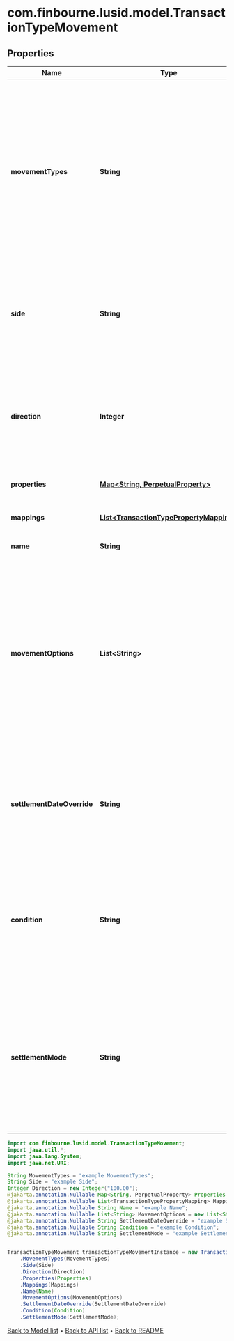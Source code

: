 # com.finbourne.lusid.model.TransactionTypeMovement

## Properties

Name | Type | Description | Notes
------------ | ------------- | ------------- | -------------
**movementTypes** | **String** | Movement types determine the impact of the movement on the holdings. The available values are: Settlement, Traded, StockMovement, FutureCash, Commitment, Receivable, CashSettlement, CashForward, CashCommitment, CashReceivable, Accrual, CashAccrual, ForwardFx, CashFxForward, Carry, CarryAsPnl, VariationMargin, Capital, Fee, Deferred, CashDeferred. | [default to String]
**side** | **String** | The Side determines which of the fields from our transaction are used to generate the Movement. Side1 means the &#39;security&#39; side of the transaction, ie the Instrument and Units; Side2 means the &#39;cash&#39; side, ie the Total Consideration | [default to String]
**direction** | **Integer** |  A multiplier to apply to Transaction amounts; the values are -1 to indicate to reverse the signs and 1 to indicate to use the signed values from the Transaction directly. For a typical Transaction with unsigned values, 1 means increase, -1 means decrease | [default to Integer]
**properties** | [**Map&lt;String, PerpetualProperty&gt;**](PerpetualProperty.md) | The properties associated with the underlying Movement | [optional] [default to Map<String, PerpetualProperty>]
**mappings** | [**List&lt;TransactionTypePropertyMapping&gt;**](TransactionTypePropertyMapping.md) | This allows you to map a transaction property to a property on the underlying holding | [optional] [default to List<TransactionTypePropertyMapping>]
**name** | **String** | The movement name (optional) | [optional] [default to String]
**movementOptions** | **List&lt;String&gt;** | Allows extra specifications for the movement. The options currently available are &#39;DirectAdjustment&#39;, &#39;IncludesTradedInterest&#39;, &#39;Virtual&#39; and &#39;Income&#39; (works only with the movement type &#39;StockMovement&#39;). A movement type of &#39;StockMovement&#39; with an option of &#39;DirectAdjusment&#39; will allow you to adjust the units of a holding without affecting its cost base. You will, therefore, be able to reflect the impact of a stock split by loading a Transaction. | [optional] [default to List<String>]
**settlementDateOverride** | **String** | Optional property key that must be in the Transaction domain when specified. When the movement is processed and the transaction has this property set to a valid date, then the property value will override the SettlementDate of the transaction. | [optional] [default to String]
**condition** | **String** | The condition that the transaction must satisfy to generate the movement, such as: Portfolio.BaseCurrency eq &#39;GBP&#39;. The condition can contain fields and properties from transactions and portfolios. If no condition is provided, the movement will apply for all transactions of this type. | [optional] [default to String]
**settlementMode** | **String** | Configures how movements should settle. Allowed values: &#39;Internal&#39; and &#39;External&#39;. A movement with &#39;Internal&#39; settlement mode will settle automatically on the contractual settlement date regardlesss of portfolio configuration or settlement instruction. An &#39;External&#39; movement can be settled automatically or by a settlement instruction. | [optional] [default to String]

```java
import com.finbourne.lusid.model.TransactionTypeMovement;
import java.util.*;
import java.lang.System;
import java.net.URI;

String MovementTypes = "example MovementTypes";
String Side = "example Side";
Integer Direction = new Integer("100.00");
@jakarta.annotation.Nullable Map<String, PerpetualProperty> Properties = new Map<String, PerpetualProperty>();
@jakarta.annotation.Nullable List<TransactionTypePropertyMapping> Mappings = new List<TransactionTypePropertyMapping>();
@jakarta.annotation.Nullable String Name = "example Name";
@jakarta.annotation.Nullable List<String> MovementOptions = new List<String>();
@jakarta.annotation.Nullable String SettlementDateOverride = "example SettlementDateOverride";
@jakarta.annotation.Nullable String Condition = "example Condition";
@jakarta.annotation.Nullable String SettlementMode = "example SettlementMode";


TransactionTypeMovement transactionTypeMovementInstance = new TransactionTypeMovement()
    .MovementTypes(MovementTypes)
    .Side(Side)
    .Direction(Direction)
    .Properties(Properties)
    .Mappings(Mappings)
    .Name(Name)
    .MovementOptions(MovementOptions)
    .SettlementDateOverride(SettlementDateOverride)
    .Condition(Condition)
    .SettlementMode(SettlementMode);
```


[Back to Model list](../README.md#documentation-for-models) &#8226; [Back to API list](../README.md#documentation-for-api-endpoints) &#8226; [Back to README](../README.md)
